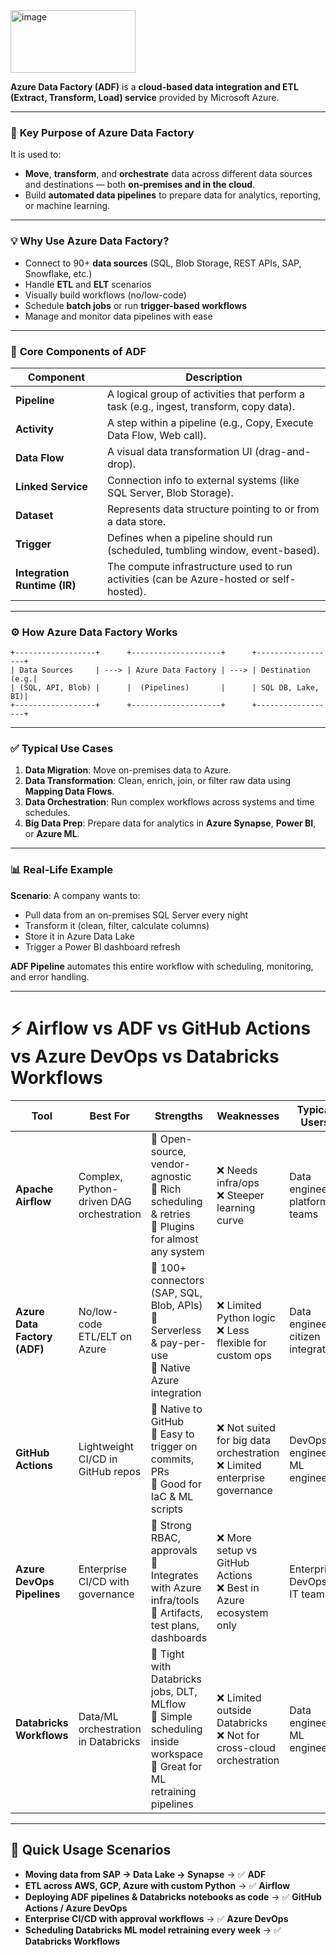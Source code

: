 <img width="200" height="100" alt="image" src="https://github.com/user-attachments/assets/030bc0bb-b571-438a-9710-c325103b6e2e" />

**Azure Data Factory (ADF)** is a **cloud-based data integration and ETL (Extract, Transform, Load) service** provided by Microsoft Azure.

---

### 🔷 **Key Purpose of Azure Data Factory**

It is used to:

* **Move**, **transform**, and **orchestrate** data across different data sources and destinations — both **on-premises and in the cloud**.
* Build **automated data pipelines** to prepare data for analytics, reporting, or machine learning.

---

### 💡 **Why Use Azure Data Factory?**

* Connect to 90+ **data sources** (SQL, Blob Storage, REST APIs, SAP, Snowflake, etc.)
* Handle **ETL** and **ELT** scenarios
* Visually build workflows (no/low-code)
* Schedule **batch jobs** or run **trigger-based workflows**
* Manage and monitor data pipelines with ease

---

### 🧱 **Core Components of ADF**

| Component                    | Description                                                                             |
| ---------------------------- | --------------------------------------------------------------------------------------- |
| **Pipeline**                 | A logical group of activities that perform a task (e.g., ingest, transform, copy data). |
| **Activity**                 | A step within a pipeline (e.g., Copy, Execute Data Flow, Web call).                     |
| **Data Flow**                | A visual data transformation UI (drag-and-drop).                                        |
| **Linked Service**           | Connection info to external systems (like SQL Server, Blob Storage).                    |
| **Dataset**                  | Represents data structure pointing to or from a data store.                             |
| **Trigger**                  | Defines when a pipeline should run (scheduled, tumbling window, event-based).           |
| **Integration Runtime (IR)** | The compute infrastructure used to run activities (can be Azure-hosted or self-hosted). |

---

### ⚙️ **How Azure Data Factory Works**

```text
+------------------+      +--------------------+      +------------------+
| Data Sources     | ---> | Azure Data Factory | ---> | Destination (e.g.|
| (SQL, API, Blob) |      |  (Pipelines)       |      | SQL DB, Lake, BI)|
+------------------+      +--------------------+      +------------------+
```

---

### ✅ **Typical Use Cases**

1. **Data Migration**: Move on-premises data to Azure.
2. **Data Transformation**: Clean, enrich, join, or filter raw data using **Mapping Data Flows**.
3. **Data Orchestration**: Run complex workflows across systems and time schedules.
4. **Big Data Prep**: Prepare data for analytics in **Azure Synapse**, **Power BI**, or **Azure ML**.

---

### 📊 **Real-Life Example**

**Scenario**: A company wants to:

* Pull data from an on-premises SQL Server every night
* Transform it (clean, filter, calculate columns)
* Store it in Azure Data Lake
* Trigger a Power BI dashboard refresh

**ADF Pipeline** automates this entire workflow with scheduling, monitoring, and error handling.

---

# ⚡ Airflow vs ADF vs GitHub Actions vs Azure DevOps vs Databricks Workflows

| Tool                         | Best For                                 | Strengths                                                                                                                   | Weaknesses                                                                 | Typical Users                       |
| ---------------------------- | ---------------------------------------- | --------------------------------------------------------------------------------------------------------------------------- | -------------------------------------------------------------------------- | ----------------------------------- |
| **Apache Airflow**           | Complex, Python-driven DAG orchestration | 🔹 Open-source, vendor-agnostic<br>🔹 Rich scheduling & retries<br>🔹 Plugins for almost any system                         | ❌ Needs infra/ops<br>❌ Steeper learning curve                              | Data engineers, platform teams      |
| **Azure Data Factory (ADF)** | No/low-code ETL/ELT on Azure             | 🔹 100+ connectors (SAP, SQL, Blob, APIs)<br>🔹 Serverless & pay-per-use<br>🔹 Native Azure integration                     | ❌ Limited Python logic<br>❌ Less flexible for custom ops                   | Data engineers, citizen integrators |
| **GitHub Actions**           | Lightweight CI/CD in GitHub repos        | 🔹 Native to GitHub<br>🔹 Easy to trigger on commits, PRs<br>🔹 Good for IaC & ML scripts                                   | ❌ Not suited for big data orchestration<br>❌ Limited enterprise governance | DevOps engineers, ML engineers      |
| **Azure DevOps Pipelines**   | Enterprise CI/CD with governance         | 🔹 Strong RBAC, approvals<br>🔹 Integrates with Azure infra/tools<br>🔹 Artifacts, test plans, dashboards                   | ❌ More setup vs GitHub Actions<br>❌ Best in Azure ecosystem only           | Enterprise DevOps, IT teams         |
| **Databricks Workflows**     | Data/ML orchestration in Databricks      | 🔹 Tight with Databricks jobs, DLT, MLflow<br>🔹 Simple scheduling inside workspace<br>🔹 Great for ML retraining pipelines | ❌ Limited outside Databricks<br>❌ Not for cross-cloud orchestration        | Data engineers, ML engineers        |

---

## 🚀 Quick Usage Scenarios

* **Moving data from SAP → Data Lake → Synapse** → ✅ **ADF**
* **ETL across AWS, GCP, Azure with custom Python** → ✅ **Airflow**
* **Deploying ADF pipelines & Databricks notebooks as code** → ✅ **GitHub Actions / Azure DevOps**
* **Enterprise CI/CD with approval workflows** → ✅ **Azure DevOps**
* **Scheduling Databricks ML model retraining every week** → ✅ **Databricks Workflows**
